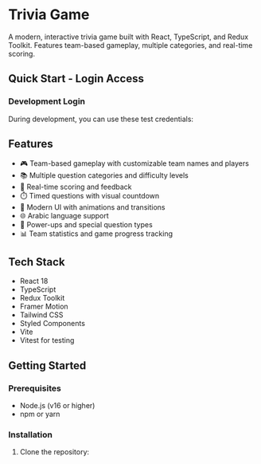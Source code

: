 # Trivia Game

A modern, interactive trivia game built with React, TypeScript, and Redux Toolkit. Features team-based gameplay, multiple categories, and real-time scoring.

## Quick Start - Login Access

### Development Login

During development, you can use these test credentials:

## Features

- 🎮 Team-based gameplay with customizable team names and players
- 📚 Multiple question categories and difficulty levels
- 🎯 Real-time scoring and feedback
- ⏱️ Timed questions with visual countdown
- 🎨 Modern UI with animations and transitions
- 🌐 Arabic language support
- 💫 Power-ups and special question types
- 📊 Team statistics and game progress tracking

## Tech Stack

- React 18
- TypeScript
- Redux Toolkit
- Framer Motion
- Tailwind CSS
- Styled Components
- Vite
- Vitest for testing

## Getting Started

### Prerequisites

- Node.js (v16 or higher)
- npm or yarn

### Installation

1. Clone the repository:

